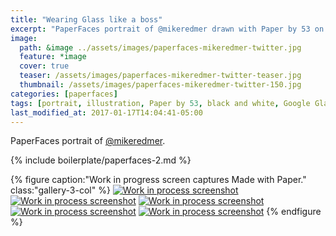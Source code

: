```yaml
---
title: "Wearing Glass like a boss"
excerpt: "PaperFaces portrait of @mikeredmer drawn with Paper by 53 on an iPad."
image: 
  path: &image ../assets/images/paperfaces-mikeredmer-twitter.jpg 
  feature: *image
  cover: true
  teaser: /assets/images/paperfaces-mikeredmer-twitter-teaser.jpg
  thumbnail: /assets/images/paperfaces-mikeredmer-twitter-150.jpg
categories: [paperfaces]
tags: [portrait, illustration, Paper by 53, black and white, Google Glass]
last_modified_at: 2017-01-17T14:04:41-05:00
---
```


PaperFaces portrait of [@mikeredmer](https://twitter.com/mikeredmer).

{% include boilerplate/paperfaces-2.md %}

{% figure caption:"Work in progress screen captures Made with Paper." class:"gallery-3-col" %}
[![Work in process screenshot](/assets/images/paperfaces-mikeredmer-process-1-600.jpg)](/assets/images/paperfaces-mikeredmer-process-1-lg.jpg)
[![Work in process screenshot](/assets/images/paperfaces-mikeredmer-process-2-600.jpg)](/assets/images/paperfaces-mikeredmer-process-2-lg.jpg)
[![Work in process screenshot](/assets/images/paperfaces-mikeredmer-process-3-600.jpg)](/assets/images/paperfaces-mikeredmer-process-3-lg.jpg)
[![Work in process screenshot](/assets/images/paperfaces-mikeredmer-process-4-600.jpg)](/assets/images/paperfaces-mikeredmer-process-4-lg.jpg)
[![Work in process screenshot](/assets/images/paperfaces-mikeredmer-process-5-600.jpg)](/assets/images/paperfaces-mikeredmer-process-5-lg.jpg)
{% endfigure %}
